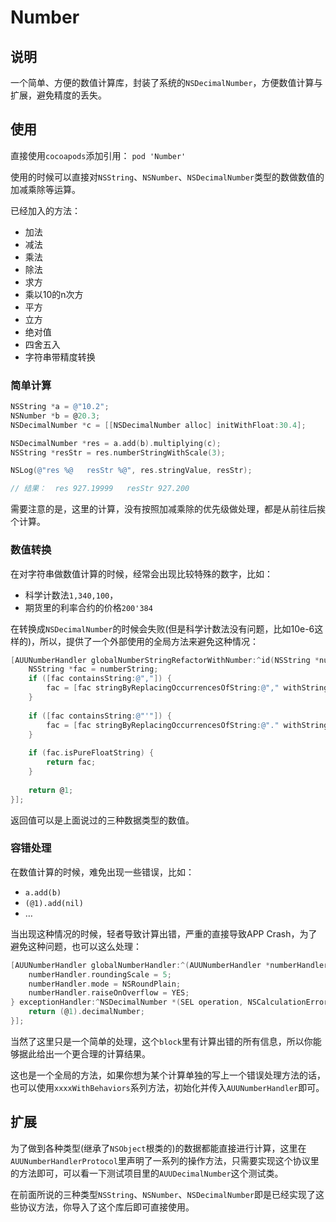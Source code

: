 # Number



## 说明

一个简单、方便的数值计算库，封装了系统的`NSDecimalNumber`，方便数值计算与扩展，避免精度的丢失。

## 使用

直接使用`cocoapods`添加引用： `pod 'Number'`

使用的时候可以直接对`NSString`、`NSNumber`、`NSDecimalNumber`类型的数做数值的加减乘除等运算。

已经加入的方法：

- 加法
- 减法
- 乘法
- 除法
- 求方
- 乘以10的n次方
- 平方
- 立方
- 绝对值
- 四舍五入
- 字符串带精度转换

### 简单计算

```objective-c
NSString *a = @"10.2";
NSNumber *b = @20.3;
NSDecimalNumber *c = [[NSDecimalNumber alloc] initWithFloat:30.4];

NSDecimalNumber *res = a.add(b).multiplying(c);
NSString *resStr = res.numberStringWithScale(3);

NSLog(@"res %@   resStr %@", res.stringValue, resStr);

// 结果：  res 927.19999   resStr 927.200
```

需要注意的是，这里的计算，没有按照加减乘除的优先级做处理，都是从前往后挨个计算。

### 数值转换

在对字符串做数值计算的时候，经常会出现比较特殊的数字，比如：

- 科学计数法`1,340,100`，
- 期货里的利率合约的价格`200'384`

在转换成`NSDecimalNumber`的时候会失败(但是科学计数法没有问题，比如10e-6这样的)，所以，提供了一个外部使用的全局方法来避免这种情况：

```objective-c
[AUUNumberHandler globalNumberStringRefactorWithNumber:^id(NSString *numberString) {
    NSString *fac = numberString;
    if ([fac containsString:@","]) {
        fac = [fac stringByReplacingOccurrencesOfString:@"," withString:@""];
    }
    
    if ([fac containsString:@"'"]) {
        fac = [fac stringByReplacingOccurrencesOfString:@"." withString:@""];
    }
    
    if (fac.isPureFloatString) {
        return fac;
    }
    
    return @1;
}];
```

返回值可以是上面说过的三种数据类型的数值。

### 容错处理

在数值计算的时候，难免出现一些错误，比如：

- `a.add(b)`
- `(@1).add(nil)`
- … 

当出现这种情况的时候，轻者导致计算出错，严重的直接导致APP Crash，为了避免这种问题，也可以这么处理：

```objective-c
[AUUNumberHandler globalNumberHandler:^(AUUNumberHandler *numberHandler) {
    numberHandler.roundingScale = 5;
    numberHandler.mode = NSRoundPlain;
    numberHandler.raiseOnOverflow = YES;
} exceptionHandler:^NSDecimalNumber *(SEL operation, NSCalculationError error, NSDecimalNumber *leftOperand, NSDecimalNumber *rightOperant) {
    return (@1).decimalNumber;
}];
```

当然了这里只是一个简单的处理，这个`block`里有计算出错的所有信息，所以你能够据此给出一个更合理的计算结果。

这也是一个全局的方法，如果你想为某个计算单独的写上一个错误处理方法的话，也可以使用`xxxxWithBehaviors`系列方法，初始化并传入`AUUNumberHandler`即可。

## 扩展

为了做到各种类型(继承了`NSObject`根类的)的数据都能直接进行计算，这里在`AUUNumberHandlerProtocol`里声明了一系列的操作方法，只需要实现这个协议里的方法即可，可以看一下测试项目里的`AUUDecimalNumber`这个测试类。

在前面所说的三种类型`NSString`、`NSNumber`、`NSDecimalNumber`即是已经实现了这些协议方法，你导入了这个库后即可直接使用。

